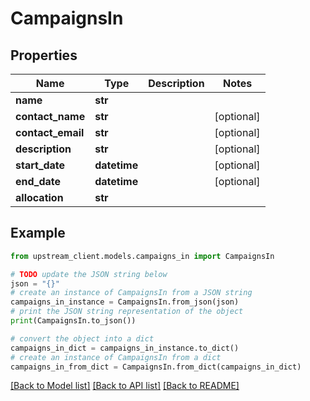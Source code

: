 # CampaignsIn


## Properties

Name | Type | Description | Notes
------------ | ------------- | ------------- | -------------
**name** | **str** |  | 
**contact_name** | **str** |  | [optional] 
**contact_email** | **str** |  | [optional] 
**description** | **str** |  | [optional] 
**start_date** | **datetime** |  | [optional] 
**end_date** | **datetime** |  | [optional] 
**allocation** | **str** |  | 

## Example

```python
from upstream_client.models.campaigns_in import CampaignsIn

# TODO update the JSON string below
json = "{}"
# create an instance of CampaignsIn from a JSON string
campaigns_in_instance = CampaignsIn.from_json(json)
# print the JSON string representation of the object
print(CampaignsIn.to_json())

# convert the object into a dict
campaigns_in_dict = campaigns_in_instance.to_dict()
# create an instance of CampaignsIn from a dict
campaigns_in_from_dict = CampaignsIn.from_dict(campaigns_in_dict)
```
[[Back to Model list]](../README.md#documentation-for-models) [[Back to API list]](../README.md#documentation-for-api-endpoints) [[Back to README]](../README.md)


